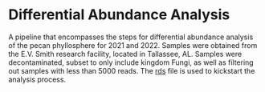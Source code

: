 # Differential Abundance Analysis

A pipeline that encompasses the steps for differential abundance analysis of the pecan phyllosphere for 2021 and 2022. Samples were obtained from the E.V. Smith research facility, located in Tallassee, AL. Samples were decontaminated, subset to only include kingdom Fungi, as well as filtering out samples with less than 5000 reads. The [rds](https://github.com/Beatrice-Severance/Differential_Abundance/blob/main/21-22-fungi-phyloseq-clean.rds) file is used to kickstart the analysis process.